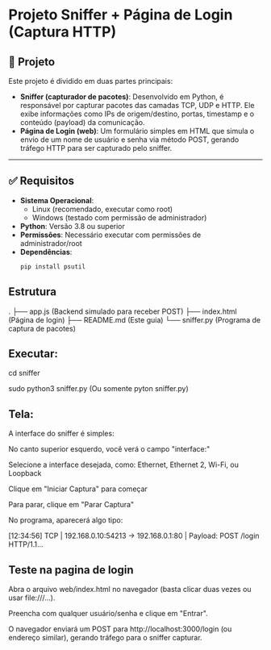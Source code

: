# Projeto Sniffer + Página de Login (Captura HTTP)

## 📌 Projeto

Este projeto é dividido em duas partes principais:

- **Sniffer (capturador de pacotes)**: Desenvolvido em Python, é responsável por capturar pacotes das camadas TCP, UDP e HTTP. Ele exibe informações como IPs de origem/destino, portas, timestamp e o conteúdo (payload) da comunicação.
- **Página de Login (web)**: Um formulário simples em HTML que simula o envio de um nome de usuário e senha via método POST, gerando tráfego HTTP para ser capturado pelo sniffer.

---

## ✅ Requisitos

- **Sistema Operacional**:
  - Linux (recomendado, executar como root)
  - Windows (testado com permissão de administrador)
- **Python**: Versão 3.8 ou superior
- **Permissões**: Necessário executar com permissões de administrador/root
- **Dependências**:
  ```bash
  pip install psutil


## Estrutura
.
├── app.js           (Backend simulado para receber POST)
├── index.html       (Página de login)
├── README.md        (Este guia)
└── sniffer.py       (Programa de captura de pacotes)

## Executar:

cd sniffer


sudo python3 sniffer.py (Ou somente pyton sniffer.py)

## Tela:

A interface do sniffer é simples:

No canto superior esquerdo, você verá o campo "interface:"

Selecione a interface desejada, como: Ethernet, Ethernet 2, Wi-Fi, ou Loopback

Clique em "Iniciar Captura" para começar

Para parar, clique em "Parar Captura"

No programa, aparecerá algo tipo:

[12:34:56] TCP | 192.168.0.10:54213 -> 192.168.0.1:80 | Payload: POST /login HTTP/1.1...

## Teste na pagina de login

Abra o arquivo web/index.html no navegador (basta clicar duas vezes ou usar file:///...).

Preencha com qualquer usuário/senha e clique em "Entrar".

O navegador enviará um POST para http://localhost:3000/login (ou endereço similar), gerando tráfego para o sniffer capturar.